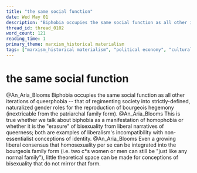 ```yaml
---
title: "the same social function"
date: Wed May 01
description: "Biphobia occupies the same social function as all other iterations of queerphobia -- that of regimenting society into strictly-defined, naturalized gender..."
thread_id: thread_0102
word_count: 121
reading_time: 1
primary_theme: marxism_historical materialism
tags: ["marxism_historical materialism", "political economy", "cultural criticism"]
---
```


# the same social function

@An_Aria_Blooms Biphobia occupies the same social function as all other iterations of queerphobia -- that of regimenting society into strictly-defined, naturalized gender roles for the reproduction of bourgeois hegemony (inextricable from the patriarchal family form). @An_Aria_Blooms This is true whether we talk about biphobia as a manifestation of homophobia or whether it is the "erasure" of bisexuality from liberal narratives of queerness; both are examples of liberalism's incompatibility with non-essentialist conceptions of identity. @An_Aria_Blooms Even a growing liberal consensus that homosexuality per se can be integrated into the bourgeois family form (i.e. two c*s women or men can still be "just like any normal family"), little theoretical space can be made for conceptions of bisexuality that do not mirror that form.